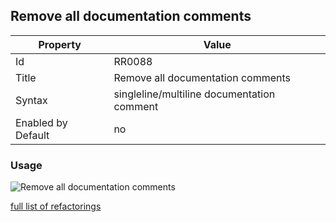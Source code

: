 ## Remove all documentation comments

Property | Value
--- | --- 
Id | RR0088
Title | Remove all documentation comments
Syntax | singleline/multiline documentation comment
Enabled by Default | no

### Usage

![Remove all documentation comments](../../images/refactorings/RemoveAllDocumentationComments.png)

[full list of refactorings](Refactorings.md)
